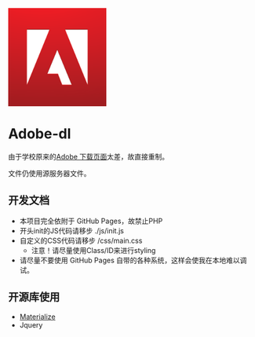 
<img src="./img/adobe.png" width=200 height=200 align=center>

# Adobe-dl

由于学校原来的[Adobe 下载页面]()太差，故直接重制。

文件仍使用源服务器文件。

## 开发文档

- 本项目完全依附于 GitHub Pages，故禁止PHP
- 开头init的JS代码请移步 ./js/init.js
- 自定义的CSS代码请移步 /css/main.css
  - 注意！请尽量使用Class/ID来进行styling
- 请尽量不要使用 GitHub Pages 自带的各种系统，这样会使我在本地难以调试。

## 开源库使用

- [Materialize](https://materializecss.com/)
- Jquery

